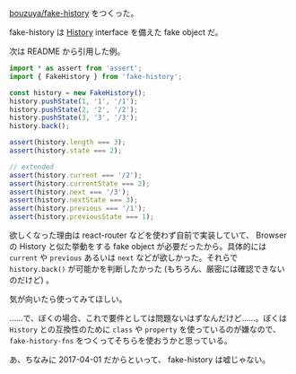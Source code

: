 [bouzuya/fake-history][] をつくった。

fake-history は [History](https://www.w3.org/TR/html5/browsers.html#the-history-interface) interface を備えた fake object だ。

次は README から引用した例。

```ts
import * as assert from 'assert';
import { FakeHistory } from 'fake-history';

const history = new FakeHistory();
history.pushState(1, '1', '/1');
history.pushState(2, '2', '/2');
history.pushState(3, '3', '/3');
history.back();

assert(history.length === 3);
assert(history.state === 2);

// extended
assert(history.current === '/2');
assert(history.currentState === 2);
assert(history.next === '/3');
assert(history.nextState === 3);
assert(history.previous === '/1');
assert(history.previousState === 1);
```

欲しくなった理由は react-router などを使わず自前で実装していて、 Browser の History と似た挙動をする fake object が必要だったから。具体的には `current` や `previous` あるいは `next` などが欲しかった。それらで `history.back()` が可能かを判断したかった (もちろん、厳密には確認できないのだけど) 。

気が向いたら使ってみてほしい。

……で、ぼくの場合、これで要件としては問題ないはずなんだけど……。ぼくは `History` との互換性のために `class` や `property` を使っているのが嫌なので、 `fake-history-fns` をつくってそちらを使おうかと思っている。

あ、ちなみに 2017-04-01 だからといって、 fake-history は嘘じゃない。

[bouzuya/fake-history]: https://github.com/bouzuya/fake-history
